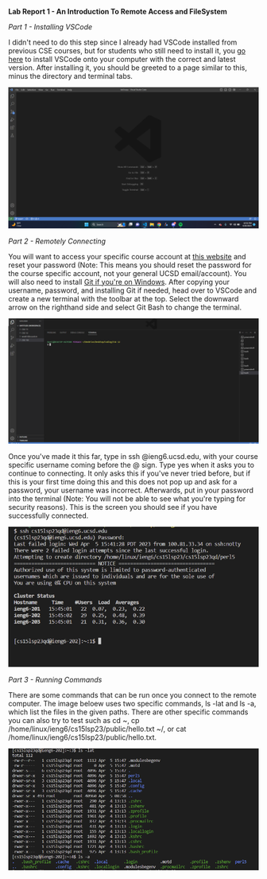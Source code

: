 **Lab Report 1 - An Introduction To Remote Access and FileSystem**

*Part 1 - Installing VSCode*

I didn't need to do this step since I already had VSCode installed from previous CSE courses, but for students who still need to install it, you [go here](https://code.visualstudio.com/)
to install VSCode onto your computer with the correct and latest version. After installing it, you should be greeted to a page similar to this, minus the directory and terminal tabs.

![Image of VSCode Running](https://raw.githubusercontent.com/Yves-M22/cse15l-lab-reports/main/images/Screenshot%202023-04-20%20225610.png)

*Part 2 - Remotely Connecting*

You will want to access your specific course account at [this website](https://sdacs.ucsd.edu/~icc/index.php) and reset your password (Note: This means you should reset the password for the course specific account, not your general UCSD email/account). You will also need to install [Git if you're on Windows](https://gitforwindows.org/).
After copying your username, password, and installing Git if needed, head over to VSCode and create a new terminal with the toolbar at the top. Select the downward arrow on the righthand side and select Git Bash to change the terminal.

![Git Bash & Terminal](https://raw.githubusercontent.com/Yves-M22/cse15l-lab-reports/main/images/Screenshot%202023-04-08%20185625.png)

Once you've made it this far, type in ssh @ieng6.ucsd.edu, with your course specific username coming before the @ sign. Type yes when it asks you to continue to connecting. It only asks this if you've never tried before, but if this is your first time doing this and this does not pop up and ask for a password, your username was incorrect. Afterwards, put in your password into the terminal (Note: You will not be able to see what you're typing for security reasons). This is the screen you should see if you have successfully connected. 

![Successful connection](https://raw.githubusercontent.com/Yves-M22/cse15l-lab-reports/main/images/Screenshot%202023-04-05%20154830.png)

*Part 3 - Running Commands*

There are some commands that can be run once you connect to the remote computer. The image beloew uses two specific commands, ls -lat and ls -a, which list the files in the given paths. There are other specific commands you can also try to test such as cd ~, cp /home/linux/ieng6/cs15lsp23/public/hello.txt ~/, or cat /home/linux/ieng6/cs15lsp23/public/hello.txt.

![Example of some commands](https://raw.githubusercontent.com/Yves-M22/cse15l-lab-reports/main/images/Screenshot%202023-04-05%20160826.png)

